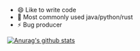 
- 😄 Like to write code
- 🤔 Most commonly used java/python/rust 
- ⚡ Bug producer

[![Anurag's github stats](https://github-readme-stats.vercel.app/api?username=zer0e&show_icons=true&theme=radical)](https://github.com/anuraghazra/github-readme-stats)  

<!--
**zer0e/zer0e** is a ✨ _special_ ✨ repository because its `README.md` (this file) appears on your GitHub profile.

Here are some ideas to get you started:

- 🔭 I’m currently working on ...
- 🌱 I’m currently learning ...
- 👯 I’m looking to collaborate on ...
- 🤔 I’m looking for help with ...
- 💬 Ask me about ...
- 📫 How to reach me: ...
- 😄 Pronouns: ...
- ⚡ Fun fact: ...
-->
